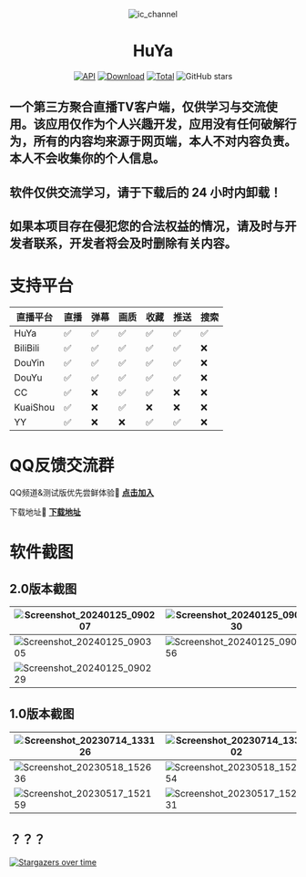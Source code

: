 <div align="center"> 

![ic_channel](https://github.com/user-attachments/assets/889d6081-8191-45ca-acb4-4e9cf2267efc)

<h1>HuYa</h1>
</div>
<div align="center">
  
[![API](https://img.shields.io/badge/Android%204.4+-orange.svg?color=orange&logoColor=orange&label=%E6%94%AF%E6%8C%81%E5%AE%89%E5%8D%93%E7%89%88%E6%9C%AC&logo=Android)](https://github.com/jayjd/HuYaTv)
[![Download](https://img.shields.io/github/v/release/jayjd/huyatv?color=blue&logoColor=blue&label=Download&logo=DocuSign)](https://github.com/jayjd/huyatv/releases/latest)
[![Total](https://shields.io/github/downloads/jayjd/huyatv/total?logo=Bookmeter&label=Counts&logoColor=yellow&color=yellow)](https://github.com/jayjd/huyatv/releases)
![GitHub stars](https://img.shields.io/github/stars/jayjd/huyatv?style=social)
  
</div>

## 一个第三方聚合直播TV客户端，仅供学习与交流使用。该应用仅作为个人兴趣开发，应用没有任何破解行为，所有的内容均来源于网页端，本人不对内容负责。本人不会收集你的个人信息。
## 软件仅供交流学习，请于下载后的 24 小时内卸载！
## 如果本项目存在侵犯您的合法权益的情况，请及时与开发者联系，开发者将会及时删除有关内容。
# 支持平台
| 直播平台 | 直播 | 弹幕 | 画质 | 收藏 | 推送 | 搜索 |
| ---- | ---- | ---- | ---- | ---- | ---- | ---- |
| HuYa                       |✅|✅|✅|✅|✅|✅|
| BiliBili                   |✅|✅|✅|✅|✅|❌|
| DouYin                     |✅|✅|✅|✅|✅|❌|
| DouYu                      |✅|✅|✅|✅|✅|❌|
| CC                         |✅|❌|✅|✅|❌|❌|
| KuaiShou                   |✅|❌|✅|❌|❌|❌|
| YY                         |✅|❌|❌|✅|✅|❌|


# QQ反馈交流群
QQ频道&测试版优先尝鲜体验🔗 **[点击加入](https://pd.qq.com/s/ajih400ke)**

下载地址🔗 **[下载地址](https://github.com/jayjd/huyatv/releases/latest)**
# 软件截图
## 2.0版本截图
| ![Screenshot_20240125_090207](https://github.com/jayjd/HuYaTv/assets/15134709/c6d58c01-9c3e-4bda-bbc9-c9c5728dd068) | ![Screenshot_20240125_090330](https://github.com/jayjd/HuYaTv/assets/15134709/bddf1e77-c503-46b6-bf5c-c7997e35a742) | ![Screenshot_20240125_090316](https://github.com/jayjd/HuYaTv/assets/15134709/1f620fab-1c60-4f34-be15-34c248c13c18) |
| ---- | ---- | ---- |
| ![Screenshot_20240125_090305](https://github.com/jayjd/HuYaTv/assets/15134709/692b8dd5-278a-480f-85ba-bdc7a6a2220d) | ![Screenshot_20240125_090256](https://github.com/jayjd/HuYaTv/assets/15134709/0b7fc632-31e8-4f61-9f0c-b8a9167b361a) | ![Screenshot_20240125_090246](https://github.com/jayjd/HuYaTv/assets/15134709/730ffd50-b14e-43db-9c7a-6ebe3c2a4f3d) |
| ![Screenshot_20240125_090229](https://github.com/jayjd/HuYaTv/assets/15134709/1dc21677-6fe3-4179-8e2c-ed32422b8dc9) |
## 1.0版本截图
| ![Screenshot_20230714_133126](https://github.com/jayjd/HuYaTv/assets/15134709/69ccfe05-1189-4d0c-9fb8-725481539559) | ![Screenshot_20230714_133202](https://github.com/jayjd/HuYaTv/assets/15134709/720d1b15-4685-4892-a7b8-caed3a664b0d) | ![Screenshot_20230714_133230](https://github.com/jayjd/HuYaTv/assets/15134709/7734e7d4-3d05-4c17-b1dc-e9f5838303e9) |
| ---- | ---- | ---- |
| ![Screenshot_20230518_152636](https://github.com/jayjd/HuYaTv/assets/15134709/28362523-c3bd-4a7c-8b8e-28e591599df4) | ![Screenshot_20230518_152654](https://github.com/jayjd/HuYaTv/assets/15134709/868a4d3e-d9bb-4a15-8fe8-27ab2f95e48b) | ![Screenshot_20230518_152710](https://github.com/jayjd/HuYaTv/assets/15134709/213de232-8e61-4fef-bfd3-87b8f345d1fe) |
| ![Screenshot_20230517_152159](https://github.com/jayjd/HuYaTv/assets/15134709/ab5506f0-e002-45ae-adde-1c94e935ab9d) | ![Screenshot_20230517_152231](https://github.com/jayjd/HuYaTv/assets/15134709/5e27cb96-ad59-447c-89ba-d57a240bcd1e) | ![Screenshot_20230517_152251](https://github.com/jayjd/HuYaTv/assets/15134709/82b51eb7-ec66-4266-af7d-eb5be64ef855) |


## ？？？
[![Stargazers over time](https://starchart.cc/jayjd/HuYaTv.svg?variant=adaptive)](https://starchart.cc/jayjd/HuYaTv)

